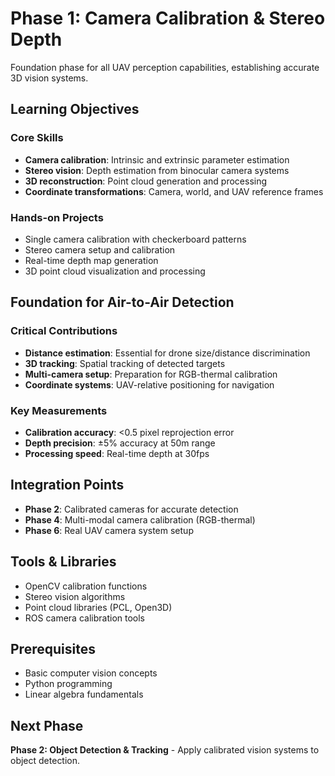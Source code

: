 # Phase 1: Camera Calibration & Stereo Depth

Foundation phase for all UAV perception capabilities, establishing accurate 3D vision systems.

## Learning Objectives

### Core Skills
- **Camera calibration**: Intrinsic and extrinsic parameter estimation
- **Stereo vision**: Depth estimation from binocular camera systems
- **3D reconstruction**: Point cloud generation and processing
- **Coordinate transformations**: Camera, world, and UAV reference frames

### Hands-on Projects
- Single camera calibration with checkerboard patterns
- Stereo camera setup and calibration
- Real-time depth map generation
- 3D point cloud visualization and processing

## Foundation for Air-to-Air Detection

### Critical Contributions
- **Distance estimation**: Essential for drone size/distance discrimination
- **3D tracking**: Spatial tracking of detected targets
- **Multi-camera setup**: Preparation for RGB-thermal calibration
- **Coordinate systems**: UAV-relative positioning for navigation

### Key Measurements
- **Calibration accuracy**: <0.5 pixel reprojection error
- **Depth precision**: ±5% accuracy at 50m range
- **Processing speed**: Real-time depth at 30fps

## Integration Points
- **Phase 2**: Calibrated cameras for accurate detection
- **Phase 4**: Multi-modal camera calibration (RGB-thermal)
- **Phase 6**: Real UAV camera system setup

## Tools & Libraries
- OpenCV calibration functions
- Stereo vision algorithms
- Point cloud libraries (PCL, Open3D)
- ROS camera calibration tools

## Prerequisites
- Basic computer vision concepts
- Python programming
- Linear algebra fundamentals

## Next Phase
**Phase 2: Object Detection & Tracking** - Apply calibrated vision systems to object detection.